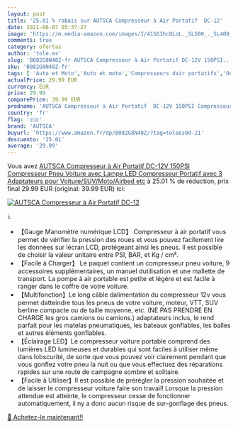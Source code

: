 ```yaml
---
layout: post
title: '25.01 % rabais sur AUTSCA Compresseur à Air Portatif  DC-12'
date: 2021-06-07 05:37:27
image: 'https://m.media-amazon.com/images/I/41SG1hcOLoL._SL500_._SL400_.jpg'
comments: true
category: ofertas
author: 'tole.es'
slug: 'B082G8N48Z-fr AUTSCA Compresseur à Air Portatif DC-12V 150PSI...'
sku: 'B082G8N48Z-fr'
tags: [ 'Auto et Moto','Auto et moto','Compresseurs dair portatifs','Outils et dépannage','Outils pour pneus et roues','autsca', ]
actualPrice: 29.99 EUR
currency: EUR
price: 29.99
comparePrice: 39.99 EUR
prodname: 'AUTSCA Compresseur à Air Portatif  DC-12V 150PSI Compresseur Pneu Voiture avec Lampe LED  Compresseur Portatif avec 3 Adaptateurs pour Voiture/SUV/Moto/Airbed etc'
country: 'fr'
flag: '🇫🇷'
brand: 'AUTSCA'
buyurl: 'https://www.amazon.fr/dp/B082G8N48Z/?tag=tolees0d-21'
descuento: '25.01'
average: '29.99'
---
```


Vous avez [AUTSCA Compresseur à Air Portatif  DC-12V 150PSI Compresseur Pneu Voiture avec Lampe LED  Compresseur Portatif avec 3 Adaptateurs pour Voiture/SUV/Moto/Airbed etc](https://www.amazon.fr/dp/B082G8N48Z/?tag=tolees0d-21)  à  25.01 % de réduction, prix final  29.99 EUR (original: 39.99 EUR) ici:

[![AUTSCA Compresseur à Air Portatif  DC-12](https://m.media-amazon.com/images/I/41SG1hcOLoL._SL500_._SL400_.jpg)](https://www.amazon.fr/dp/B082G8N48Z/?tag=tolees0d-21)

ℹ️:

- 【Gauge Manomètre numérique LCD】 Compresseur à air portatif vous permet de vérifier la pression des roues et vous pouvez facilement lire les données sur lécran LCD, protégeant ainsi les pneus. Il est possible de choisir la valeur unitaire entre PSI, BAR, et Kg / cm².
- 【Facile à Charger】 Le paquet contient un compresseur pneu voiture, 9 accessoires supplémentaires, un manuel dutilisation et une mallette de transport. La pompe à air portable est petite et légère et est facile à ranger dans le coffre de votre voiture.
- 【Multifonction】Le long câble dalimentation du compresseur 12v vous permet datteindre tous les pneus de votre voiture, moteur, VTT, SUV berline compacte ou de taille moyenne, etc. (NE PAS PRENDRE EN CHARGE les gros camions ou camions.) adaptateurs inclus, le rend parfait pour les matelas pneumatiques, les bateaux gonflables, les balles et autres éléments gonflables.
- 【Éclairage LED】Le compresseur voiture portable comprend des lumières LED lumineuses et durables qui sont faciles à utiliser même dans lobscurité, de sorte que vous pouvez voir clairement pendant que vous gonflez votre pneu la nuit ou que vous effectuez des réparations rapides sur une route de campagne sombre et solitaire.
- 【Facile à Utiliser】Il est possible de prérégler la pression souhaitée et de laisser le compresseur voiture faire son travail! Lorsque la pression attendue est atteinte, le compresseur cesse de fonctionner automatiquement, il ny a donc aucun risque de sur-gonflage des pneus.

[🛒 Achetez-le maintenant!!](https://www.amazon.fr/dp/B082G8N48Z/?tag=tolees0d-21)
